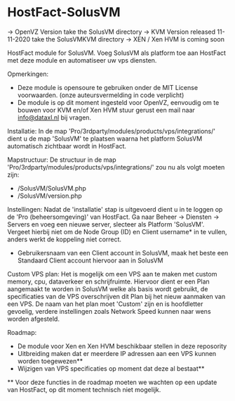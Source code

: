 # HostFact-SolusVM

-> OpenVZ Version take the SolusVM directory
-> KVM Version released 11-11-2020 take the SolusVMKVM directory
-> XEN / Xen HVM is coming soon

HostFact module for SolusVM.
Voeg SolusVM als platform toe aan HostFact met deze module en automatiseer uw vps diensten.

Opmerkingen:
- Deze module is opensoure te gebruiken onder de MIT License voorwaarden. (onze auteursvermelding in code verplicht)
- De module is op dit moment ingesteld voor OpenVZ, eenvoudig om te bouwen voor KVM en/of Xen HVM stuur gerust een mail naar info@dataxl.nl bij vragen.

Installatie:
In de map 'Pro/3rdparty/modules/products/vps/integrations/' dient u de map 'SolusVM' te plaatsen waarna het platform SolusVM automatisch zichtbaar wordt in HostFact.

Mapstructuur:
De structuur in de map 'Pro/3rdparty/modules/products/vps/integrations/' zou nu als volgt moeten zijn:
- /SolusVM/SolusVM.php
- /SolusVM/version.php

Instellingen:
Nadat de 'installatie' stap is uitgevoerd dient u in te loggen op de 'Pro (beheersomgeving)' van HostFact.
Ga naar Beheer -> Diensten -> Servers en voeg een nieuwe server, slecteer als Platform 'SolusVM'.
Vergeet hierbij niet om de Node Group (ID) en Client username* in te vullen, anders werkt de koppeling niet correct.

* Gebruikersnaam van een Client account in SolusVM, maak het beste een Standaard Client account hiervoor aan in SolusVM

Custom VPS plan:
Het is mogelijk om een VPS aan te maken met custom memory, cpu, dataverkeer en schrijfruimte.
Hiervoor dient er een Plan aangemaakt te worden in SolusVM welke als basis wordt gebruikt, de specificaties van de VPS overschrijven dit Plan bij het nieuw aanmaken van een VPS.
De naam van het plan moet 'Custom' zijn en is hoofdletter gevoelig, verdere instellingen zoals Network Speed kunnen naar wens worden afgesteld.

Roadmap:
- De module voor Xen en Xen HVM beschikbaar stellen in deze reposority
- Uitbreiding maken dat er meerdere IP adressen aan een VPS kunnen worden toegewezen**
- Wijzigen van VPS specificaties op moment dat deze al bestaat**

** Voor deze functies in de roadmap moeten we wachten op een update van HostFact, op dit moment technisch niet mogelijk.
